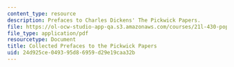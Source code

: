 ```yaml
---
content_type: resource
description: Prefaces to Charles Dickens' The Pickwick Papers.
file: https://ol-ocw-studio-app-qa.s3.amazonaws.com/courses/21l-430-popular-culture-and-narrative-serial-storytelling-spring-2013/24d925ce049395d86959d29e19caa32b_MIT21L_430S13_dickens_2.pdf
file_type: application/pdf
resourcetype: Document
title: Collected Prefaces to the Pickwick Papers
uid: 24d925ce-0493-95d8-6959-d29e19caa32b
---
```

